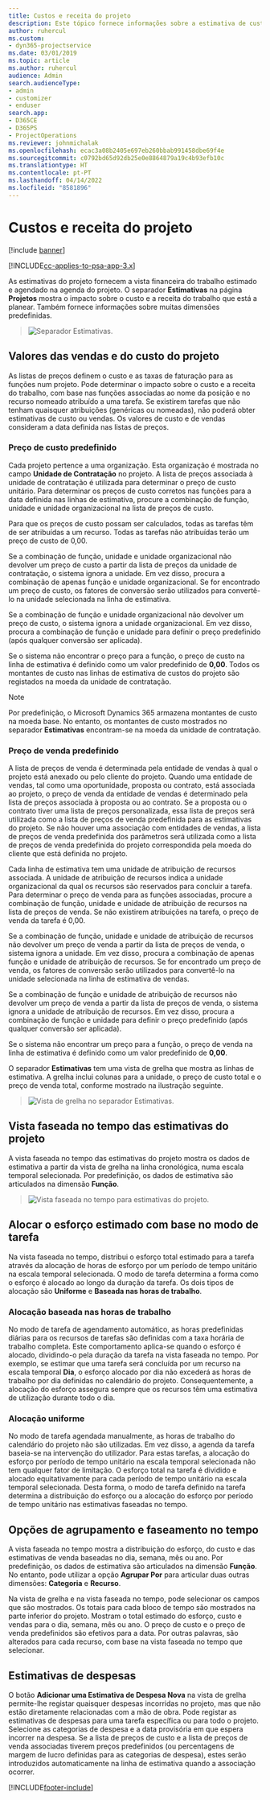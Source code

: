 ```yaml
---
title: Custos e receita do projeto
description: Este tópico fornece informações sobre a estimativa de custos e receitas do projeto.
author: ruhercul
ms.custom:
- dyn365-projectservice
ms.date: 03/01/2019
ms.topic: article
ms.author: ruhercul
audience: Admin
search.audienceType:
- admin
- customizer
- enduser
search.app:
- D365CE
- D365PS
- ProjectOperations
ms.reviewer: johnmichalak
ms.openlocfilehash: ecac3a08b2405e697eb260bbab991458dbe69f4e
ms.sourcegitcommit: c0792bd65d92db25e0e8864879a19c4b93efb10c
ms.translationtype: HT
ms.contentlocale: pt-PT
ms.lasthandoff: 04/14/2022
ms.locfileid: "8581896"
---
```

# <a name="project-costs-and-revenue"></a>Custos e receita do projeto

[!include [banner](../includes/psa-now-project-operations.md)]

[!INCLUDE[cc-applies-to-psa-app-3.x](../includes/cc-applies-to-psa-app-3x.md)]

As estimativas do projeto fornecem a vista financeira do trabalho estimado e agendado na agenda do projeto. O separador **Estimativas** na página **Projetos** mostra o impacto sobre o custo e a receita do trabalho que está a planear. Também fornece informações sobre muitas dimensões predefinidas. 

> ![Separador Estimativas.](media/project-5.png)

## <a name="cost-and-sales-values-of-the-project"></a>Valores das vendas e do custo do projeto

As listas de preços definem o custo e as taxas de faturação para as funções num projeto. Pode determinar o impacto sobre o custo e a receita do trabalho, com base nas funções associadas ao nome da posição e no recurso nomeado atribuído a uma tarefa. Se existirem tarefas que não tenham quaisquer atribuições (genéricas ou nomeadas), não poderá obter estimativas de custo ou vendas. Os valores de custo e de vendas consideram a data definida nas listas de preços.

### <a name="default-cost-price"></a>Preço de custo predefinido  

Cada projeto pertence a uma organização. Esta organização é mostrada no campo **Unidade de Contratação** no projeto. A lista de preços associada à unidade de contratação é utilizada para determinar o preço de custo unitário. Para determinar os preços de custo corretos nas funções para a data definida nas linhas de estimativa, procure a combinação de função, unidade e unidade organizacional na lista de preços de custo. 

Para que os preços de custo possam ser calculados, todas as tarefas têm de ser atribuídas a um recurso. Todas as tarefas não atribuídas terão um preço de custo de 0,00.

Se a combinação de função, unidade e unidade organizacional não devolver um preço de custo a partir da lista de preços da unidade de contratação, o sistema ignora a unidade. Em vez disso, procura a combinação de apenas função e unidade organizacional. Se for encontrado um preço de custo, os fatores de conversão serão utilizados para convertê-lo na unidade selecionada na linha de estimativa.

Se a combinação de função e unidade organizacional não devolver um preço de custo, o sistema ignora a unidade organizacional. Em vez disso, procura a combinação de função e unidade para definir o preço predefinido (após qualquer conversão ser aplicada).

Se o sistema não encontrar o preço para a função, o preço de custo na linha de estimativa é definido como um valor predefinido de **0,00**. Todos os montantes de custo nas linhas de estimativa de custos do projeto são registados na moeda da unidade de contratação.

> [!NOTE]
> Por predefinição, o Microsoft Dynamics 365 armazena montantes de custo na moeda base. No entanto, os montantes de custo mostrados no separador **Estimativas** encontram-se na moeda da unidade de contratação.  

### <a name="default-sales-price"></a>Preço de venda predefinido 

A lista de preços de venda é determinada pela entidade de vendas à qual o projeto está anexado ou pelo cliente do projeto. Quando uma entidade de vendas, tal como uma oportunidade, proposta ou contrato, está associada ao projeto, o preço de venda da entidade de vendas é determinado pela lista de preços associada à proposta ou ao contrato. Se a proposta ou o contrato tiver uma lista de preços personalizada, essa lista de preços será utilizada como a lista de preços de venda predefinida para as estimativas do projeto. Se não houver uma associação com entidades de vendas, a lista de preços de venda predefinida dos parâmetros será utilizada como a lista de preços de venda predefinida do projeto correspondida pela moeda do cliente que está definida no projeto.

Cada linha de estimativa tem uma unidade de atribuição de recursos associada. A unidade de atribuição de recursos indica a unidade organizacional da qual os recursos são reservados para concluir a tarefa. Para determinar o preço de venda para as funções associadas, procure a combinação de função, unidade e unidade de atribuição de recursos na lista de preços de venda. Se não existirem atribuições na tarefa, o preço de venda da tarefa é 0,00.

Se a combinação de função, unidade e unidade de atribuição de recursos não devolver um preço de venda a partir da lista de preços de venda, o sistema ignora a unidade. Em vez disso, procura a combinação de apenas função e unidade de atribuição de recursos. Se for encontrado um preço de venda, os fatores de conversão serão utilizados para convertê-lo na unidade selecionada na linha de estimativa de vendas. 

Se a combinação de função e unidade de atribuição de recursos não devolver um preço de venda a partir da lista de preços de venda, o sistema ignora a unidade de atribuição de recursos. Em vez disso, procura a combinação de função e unidade para definir o preço predefinido (após qualquer conversão ser aplicada).

Se o sistema não encontrar um preço para a função, o preço de venda na linha de estimativa é definido como um valor predefinido de **0,00**.

O separador **Estimativas** tem uma vista de grelha que mostra as linhas de estimativa. A grelha inclui colunas para a unidade, o preço de custo total e o preço de venda total, conforme mostrado na ilustração seguinte. 

> ![Vista de grelha no separador Estimativas.](media/project-6.png)

## <a name="time-phased-view-of-project-estimates"></a>Vista faseada no tempo das estimativas do projeto

A vista faseada no tempo das estimativas do projeto mostra os dados de estimativa a partir da vista de grelha na linha cronológica, numa escala temporal selecionada. Por predefinição, os dados de estimativa são articulados na dimensão **Função**.

> ![Vista faseada no tempo para estimativas do projeto.](media/project-7.png)

## <a name="allocating-estimated-effort-based-on-the-task-mode"></a>Alocar o esforço estimado com base no modo de tarefa

Na vista faseada no tempo, distribui o esforço total estimado para a tarefa através da alocação de horas de esforço por um período de tempo unitário na escala temporal selecionada. O modo de tarefa determina a forma como o esforço é alocado ao longo da duração da tarefa. Os dois tipos de alocação são **Uniforme** e **Baseada nas horas de trabalho**.

### <a name="work-hours-based-allocation"></a>Alocação baseada nas horas de trabalho
 
No modo de tarefa de agendamento automático, as horas predefinidas diárias para os recursos de tarefas são definidas com a taxa horária de trabalho completa. Este comportamento aplica-se quando o esforço é alocado, dividindo-o pela duração da tarefa na vista faseada no tempo. Por exemplo, se estimar que uma tarefa será concluída por um recurso na escala temporal **Dia**, o esforço alocado por dia não excederá as horas de trabalho por dia definidas no calendário do projeto. Consequentemente, a alocação do esforço assegura sempre que os recursos têm uma estimativa de utilização durante todo o dia.

### <a name="even-allocation"></a>Alocação uniforme

No modo de tarefa agendada manualmente, as horas de trabalho do calendário do projeto não são utilizadas. Em vez disso, a agenda da tarefa baseia-se na intervenção do utilizador. Para estas tarefas, a alocação do esforço por período de tempo unitário na escala temporal selecionada não tem qualquer fator de limitação. O esforço total na tarefa é dividido e alocado equitativamente para cada período de tempo unitário na escala temporal selecionada. Desta forma, o modo de tarefa definido na tarefa determina a distribuição do esforço ou a alocação do esforço por período de tempo unitário nas estimativas faseadas no tempo.

## <a name="grouping-and-time-phasing-options"></a>Opções de agrupamento e faseamento no tempo

A vista faseada no tempo mostra a distribuição do esforço, do custo e das estimativas de venda baseadas no dia, semana, mês ou ano. Por predefinição, os dados de estimativa são articulados na dimensão **Função**. No entanto, pode utilizar a opção **Agrupar Por** para articular duas outras dimensões: **Categoria** e **Recurso**.

Na vista de grelha e na vista faseada no tempo, pode selecionar os campos que são mostrados. Os totais para cada bloco de tempo são mostrados na parte inferior do projeto. Mostram o total estimado do esforço, custo e vendas para o dia, semana, mês ou ano. O preço de custo e o preço de venda predefinidos são efetivos para a data. Por outras palavras, são alterados para cada recurso, com base na vista faseada no tempo que selecionar.

## <a name="expense-estimates"></a>Estimativas de despesas

O botão **Adicionar uma Estimativa de Despesa Nova** na vista de grelha permite-lhe registar quaisquer despesas incorridas no projeto, mas que não estão diretamente relacionadas com a mão de obra. Pode registar as estimativas de despesas para uma tarefa específica ou para todo o projeto. Selecione as categorias de despesa e a data provisória em que espera incorrer na despesa. Se a lista de preços de custo e a lista de preços de venda associadas tiverem preços predefinidos (ou percentagens de margem de lucro definidas para as categorias de despesa), estes serão introduzidos automaticamente na linha de estimativa quando a associação ocorrer.


[!INCLUDE[footer-include](../includes/footer-banner.md)]
